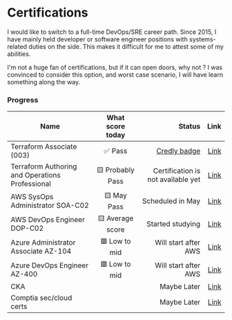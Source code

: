 # Certifications

I would like to switch to a full-time DevOps/SRE career path. Since 2015, I have mainly held developer or software engineer positions with systems-related duties on the side. This makes it difficult for me to attest some of my abilities.

I'm not a huge fan of certifications, but if it can open doors, why not ? I was convinced to consider this option, and worst case scenario, I will have learn something along the way.

### Progress

| Name                         | What score today | Status | Link  |
| ---------------------------- |:--------------------------------------:| ------:| -----:|
| Terraform Associate (003)    | ✅  Pass | [Credly badge](https://www.credly.com/badges/6eb9439d-b194-428f-beaf-db654bd8f3ec) | [Link](https://developer.hashicorp.com/certifications/infrastructure-automation) |
| Terraform Authoring and Operations Professional | 🟨 Probably Pass | Certification is not available yet | [Link](https://developer.hashicorp.com/certifications/infrastructure-automation) |
| AWS SysOps Administrator SOA-C02  | 🟨 May Pass | Scheduled in May | [Link](https://aws.amazon.com/certification/certified-sysops-admin-associate/) |
| AWS DevOps Engineer DOP-C02  | 🟨 Average score | Started studying | [Link](https://aws.amazon.com/certification/certified-devops-engineer-professional/) |
| Azure Administrator Associate AZ-104 | 🟥 Low to mid | Will start after AWS | [Link](https://learn.microsoft.com/en-us/credentials/certifications/exams/az-104/) |
| Azure DevOps Engineer AZ-400 | 🟥 Low to mid | Will start after AWS | [Link](https://learn.microsoft.com/en-us/credentials/certifications/exams/az-400/) |
| CKA                          |  | Maybe Later | [Link](https://training.linuxfoundation.org/certification/certified-kubernetes-administrator-cka/) |
| Comptia sec/cloud certs      |  | Maybe Later | [Link](https://www.comptia.org/certifications/) |

